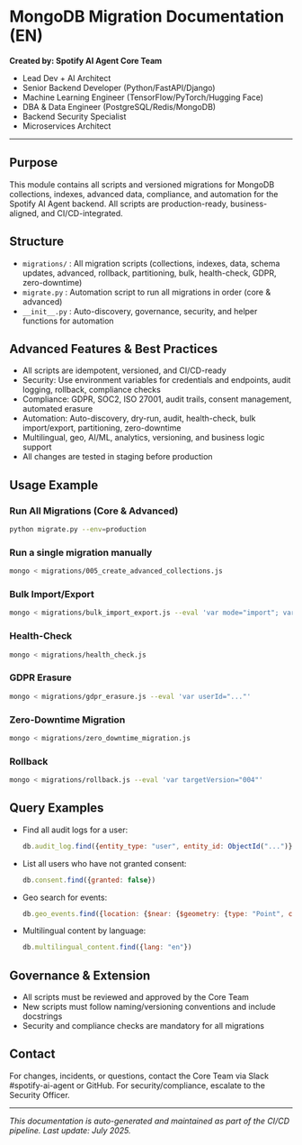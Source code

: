# MongoDB Migration Documentation (EN)

**Created by: Spotify AI Agent Core Team**
- Lead Dev + AI Architect
- Senior Backend Developer (Python/FastAPI/Django)
- Machine Learning Engineer (TensorFlow/PyTorch/Hugging Face)
- DBA & Data Engineer (PostgreSQL/Redis/MongoDB)
- Backend Security Specialist
- Microservices Architect

---

## Purpose
This module contains all scripts and versioned migrations for MongoDB collections, indexes, advanced data, compliance, and automation for the Spotify AI Agent backend. All scripts are production-ready, business-aligned, and CI/CD-integrated.

## Structure
- `migrations/` : All migration scripts (collections, indexes, data, schema updates, advanced, rollback, partitioning, bulk, health-check, GDPR, zero-downtime)
- `migrate.py` : Automation script to run all migrations in order (core & advanced)
- `__init__.py` : Auto-discovery, governance, security, and helper functions for automation

## Advanced Features & Best Practices
- All scripts are idempotent, versioned, and CI/CD-ready
- Security: Use environment variables for credentials and endpoints, audit logging, rollback, compliance checks
- Compliance: GDPR, SOC2, ISO 27001, audit trails, consent management, automated erasure
- Automation: Auto-discovery, dry-run, audit, health-check, bulk import/export, partitioning, zero-downtime
- Multilingual, geo, AI/ML, analytics, versioning, and business logic support
- All changes are tested in staging before production

## Usage Example
### Run All Migrations (Core & Advanced)
```bash
python migrate.py --env=production
```

### Run a single migration manually
```bash
mongo < migrations/005_create_advanced_collections.js
```

### Bulk Import/Export
```bash
mongo < migrations/bulk_import_export.js --eval 'var mode="import"; var collection="users"; var file="users.json"'
```

### Health-Check
```bash
mongo < migrations/health_check.js
```

### GDPR Erasure
```bash
mongo < migrations/gdpr_erasure.js --eval 'var userId="..."'
```

### Zero-Downtime Migration
```bash
mongo < migrations/zero_downtime_migration.js
```

### Rollback
```bash
mongo < migrations/rollback.js --eval 'var targetVersion="004"'
```

## Query Examples
- Find all audit logs for a user:
  ```js
  db.audit_log.find({entity_type: "user", entity_id: ObjectId("...")})
  ```
- List all users who have not granted consent:
  ```js
  db.consent.find({granted: false})
  ```
- Geo search for events:
  ```js
  db.geo_events.find({location: {$near: {$geometry: {type: "Point", coordinates: [lng, lat]}, $maxDistance: 10000}}})
  ```
- Multilingual content by language:
  ```js
  db.multilingual_content.find({lang: "en"})
  ```

## Governance & Extension
- All scripts must be reviewed and approved by the Core Team
- New scripts must follow naming/versioning conventions and include docstrings
- Security and compliance checks are mandatory for all migrations

## Contact
For changes, incidents, or questions, contact the Core Team via Slack #spotify-ai-agent or GitHub. For security/compliance, escalate to the Security Officer.

---

*This documentation is auto-generated and maintained as part of the CI/CD pipeline. Last update: July 2025.*

